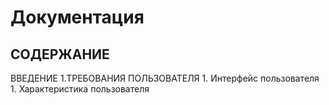 # Документация
## СОДЕРЖАНИЕ

ВВЕДЕНИЕ
1.ТРЕБОВАНИЯ ПОЛЬЗОВАТЕЛЯ
    1. Интерфейс пользователя
    1. Характеристика пользователя
